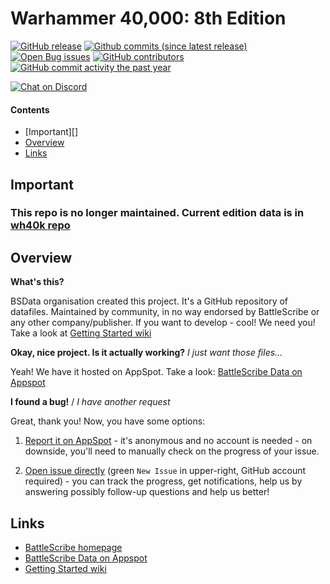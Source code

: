 Warhammer 40,000: 8th Edition
==================

[![GitHub release](https://img.shields.io/github/release/BSData/wh40k-8th-edition.svg?style=flat-square)](https://github.com/BSData/wh40k-8th-edition/releases/latest)
[![Github commits (since latest release)](https://img.shields.io/github/commits-since/BSData/wh40k-8th-edition/latest.svg?style=flat-square)](https://github.com/BSData/wh40k-8th-edition/releases)
[![Open Bug issues](https://img.shields.io/github/issues/BSData/wh40k-8th-edition/bug.svg?style=flat-square&label=bugs)](https://github.com/BSData/wh40k-8th-edition/issues?q=is%3Aissue+is%3Aopen+label%3Abug)
[![GitHub contributors](https://img.shields.io/github/contributors/BSData/wh40k-8th-edition.svg?style=flat-square)](https://github.com/BSData/wh40k-8th-edition/graphs/contributors)
[![GitHub commit activity the past year](https://img.shields.io/github/commit-activity/y/BSData/wh40k-8th-edition.svg?style=flat-square)](https://github.com/BSData/wh40k-8th-edition/pulse/monthly)

[![Chat on Discord](https://img.shields.io/discord/558412685981777922.svg?logo=discord&style=popout-square)](https://discord.gg/KqPVhds)

#### Contents ####

* [Important][]
* [Overview][]
* [Links][]

## Important ##

### This repo is no longer maintained. Current edition data is in [wh40k repo](https://github.com/BSData/wh40k) ###

## Overview ##
[Overview]: #overview

__What's this?__

BSData organisation created this project. It's a GitHub repository of datafiles.
Maintained by community, in no way endorsed by BattleScribe or any other company/publisher. If you want
to develop - cool! We need you! Take a look at [Getting Started wiki][]

__Okay, nice project. Is it actually working?__ _I just want those files..._

Yeah! We have it hosted on AppSpot. Take a look: [BattleScribe Data on Appspot][]

__I found a bug!__ / *I have another request*

Great, thank you! Now, you have some options:

1. [Report it on AppSpot][] - it's anonymous and no account is needed - on downside, you'll need to manually check on the progress of your issue.

2. [Open issue directly][] (green `New Issue` in upper-right, GitHub account required) - you can track the progress, get notifications, help us by answering possibly follow-up questions and help us better!

## Links ##
[Links]: #links

* [BattleScribe homepage][]
* [BattleScribe Data on Appspot][]
* [Getting Started wiki][]

[Report it on Appspot]: http://battlescribedata.appspot.com/#/repo/wh40k-8th-edition
[Open Issue directly]: https://github.com/BSData/wh40k-8th-edition/issues
[BattleScribe homepage]: http://www.battlescribe.net/
[BattleScribe Data on Appspot]: http://battlescribedata.appspot.com/#/repos
[Getting Started wiki]: https://github.com/BSData/catalogue-development/wiki/Getting-Started#contributing
